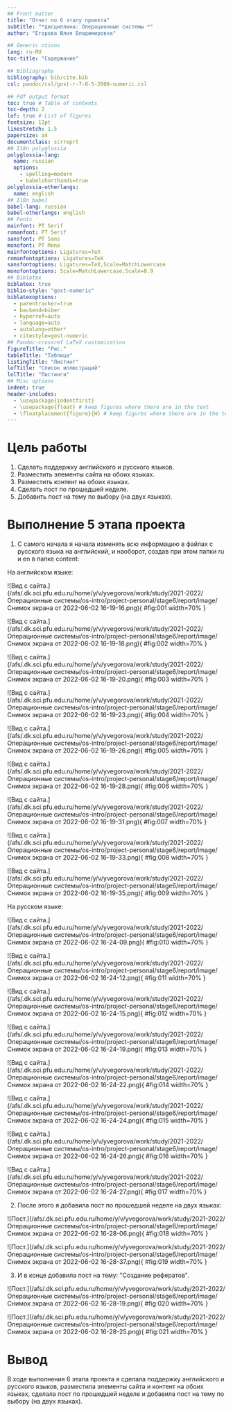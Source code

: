 ```yaml
---
## Front matter
title: "Отчет по 6 этапу проекта"
subtitle: "*дисциплина: Операционные системы *"
author: "Егорова Юлия Владимировна"

## Generic otions
lang: ru-RU
toc-title: "Содержание"

## Bibliography
bibliography: bib/cite.bib
csl: pandoc/csl/gost-r-7-0-5-2008-numeric.csl

## Pdf output format
toc: true # Table of contents
toc-depth: 2
lof: true # List of figures
fontsize: 12pt
linestretch: 1.5
papersize: a4
documentclass: scrreprt
## I18n polyglossia
polyglossia-lang:
  name: russian
  options:
	- spelling=modern
	- babelshorthands=true
polyglossia-otherlangs:
  name: english
## I18n babel
babel-lang: russian
babel-otherlangs: english
## Fonts
mainfont: PT Serif
romanfont: PT Serif
sansfont: PT Sans
monofont: PT Mono
mainfontoptions: Ligatures=TeX
romanfontoptions: Ligatures=TeX
sansfontoptions: Ligatures=TeX,Scale=MatchLowercase
monofontoptions: Scale=MatchLowercase,Scale=0.9
## Biblatex
biblatex: true
biblio-style: "gost-numeric"
biblatexoptions:
  - parentracker=true
  - backend=biber
  - hyperref=auto
  - language=auto
  - autolang=other*
  - citestyle=gost-numeric
## Pandoc-crossref LaTeX customization
figureTitle: "Рис."
tableTitle: "Таблица"
listingTitle: "Листинг"
lofTitle: "Список иллюстраций"
lolTitle: "Листинги"
## Misc options
indent: true
header-includes:
  - \usepackage{indentfirst}
  - \usepackage{float} # keep figures where there are in the text
  - \floatplacement{figure}{H} # keep figures where there are in the text
---
```


# Цель работы

1. Сделать поддержку английского и русского языков.
2. Разместить элементы сайта на обоих языках.
3. Разместить контент на обоих языках.
4. Сделать пост по прошедшей неделе.
5. Добавить пост на тему по выбору (на двух языках).


# Выполнение 5 этапа проекта

1) С самого начала я начала изменять всю информацию в файлах с русского языка на английский, и наоборот, создав при этом папки ru  и en в папке content:

На английском языке:

![Вид с сайта.](/afs/.dk.sci.pfu.edu.ru/home/y/v/yvegorova/work/study/2021-2022/Операционные системы/os-intro/project-personal/stage6/report/image/Снимок экрана от 2022-06-02 16-19-16.png){ #fig:001 width=70% }

![Вид с сайта.](/afs/.dk.sci.pfu.edu.ru/home/y/v/yvegorova/work/study/2021-2022/Операционные системы/os-intro/project-personal/stage6/report/image/Снимок экрана от 2022-06-02 16-19-18.png){ #fig:002 width=70% }

![Вид с сайта.](/afs/.dk.sci.pfu.edu.ru/home/y/v/yvegorova/work/study/2021-2022/Операционные системы/os-intro/project-personal/stage6/report/image/Снимок экрана от 2022-06-02 16-19-20.png){ #fig:003 width=70% }

![Вид с сайта.](/afs/.dk.sci.pfu.edu.ru/home/y/v/yvegorova/work/study/2021-2022/Операционные системы/os-intro/project-personal/stage6/report/image/Снимок экрана от 2022-06-02 16-19-23.png){ #fig:004 width=70% }

![Вид с сайта.](/afs/.dk.sci.pfu.edu.ru/home/y/v/yvegorova/work/study/2021-2022/Операционные системы/os-intro/project-personal/stage6/report/image/Снимок экрана от 2022-06-02 16-19-26.png){ #fig:005 width=70% }

![Вид с сайта.](/afs/.dk.sci.pfu.edu.ru/home/y/v/yvegorova/work/study/2021-2022/Операционные системы/os-intro/project-personal/stage6/report/image/Снимок экрана от 2022-06-02 16-19-28.png){ #fig:006 width=70% }

![Вид с сайта.](/afs/.dk.sci.pfu.edu.ru/home/y/v/yvegorova/work/study/2021-2022/Операционные системы/os-intro/project-personal/stage6/report/image/Снимок экрана от 2022-06-02 16-19-31.png){ #fig:007 width=70% }

![Вид с сайта.](/afs/.dk.sci.pfu.edu.ru/home/y/v/yvegorova/work/study/2021-2022/Операционные системы/os-intro/project-personal/stage6/report/image/Снимок экрана от 2022-06-02 16-19-33.png){ #fig:008 width=70% }

![Вид с сайта.](/afs/.dk.sci.pfu.edu.ru/home/y/v/yvegorova/work/study/2021-2022/Операционные системы/os-intro/project-personal/stage6/report/image/Снимок экрана от 2022-06-02 16-19-35.png){ #fig:009 width=70% }

На русском языке:

![Вид с сайта.](/afs/.dk.sci.pfu.edu.ru/home/y/v/yvegorova/work/study/2021-2022/Операционные системы/os-intro/project-personal/stage6/report/image/Снимок экрана от 2022-06-02 16-24-09.png){ #fig:010 width=70% }

![Вид с сайта.](/afs/.dk.sci.pfu.edu.ru/home/y/v/yvegorova/work/study/2021-2022/Операционные системы/os-intro/project-personal/stage6/report/image/Снимок экрана от 2022-06-02 16-24-12.png){ #fig:011 width=70% }

![Вид с сайта.](/afs/.dk.sci.pfu.edu.ru/home/y/v/yvegorova/work/study/2021-2022/Операционные системы/os-intro/project-personal/stage6/report/image/Снимок экрана от 2022-06-02 16-24-15.png){ #fig:012 width=70% }

![Вид с сайта.](/afs/.dk.sci.pfu.edu.ru/home/y/v/yvegorova/work/study/2021-2022/Операционные системы/os-intro/project-personal/stage6/report/image/Снимок экрана от 2022-06-02 16-24-19.png){ #fig:013 width=70% }

![Вид с сайта.](/afs/.dk.sci.pfu.edu.ru/home/y/v/yvegorova/work/study/2021-2022/Операционные системы/os-intro/project-personal/stage6/report/image/Снимок экрана от 2022-06-02 16-24-22.png){ #fig:014 width=70% }

![Вид с сайта.](/afs/.dk.sci.pfu.edu.ru/home/y/v/yvegorova/work/study/2021-2022/Операционные системы/os-intro/project-personal/stage6/report/image/Снимок экрана от 2022-06-02 16-24-24.png){ #fig:015 width=70% }

![Вид с сайта.](/afs/.dk.sci.pfu.edu.ru/home/y/v/yvegorova/work/study/2021-2022/Операционные системы/os-intro/project-personal/stage6/report/image/Снимок экрана от 2022-06-02 16-24-26.png){ #fig:016 width=70% }

![Вид с сайта.](/afs/.dk.sci.pfu.edu.ru/home/y/v/yvegorova/work/study/2021-2022/Операционные системы/os-intro/project-personal/stage6/report/image/Снимок экрана от 2022-06-02 16-24-27.png){ #fig:017 width=70% }

2) После этого я добавила пост по прошедшей неделе на двух языках:

![Пост.](/afs/.dk.sci.pfu.edu.ru/home/y/v/yvegorova/work/study/2021-2022/Операционные системы/os-intro/project-personal/stage6/report/image/Снимок экрана от 2022-06-02 16-28-06.png){ #fig:018 width=70% }

![Пост.](/afs/.dk.sci.pfu.edu.ru/home/y/v/yvegorova/work/study/2021-2022/Операционные системы/os-intro/project-personal/stage6/report/image/Снимок экрана от 2022-06-02 16-28-37.png){ #fig:019 width=70% }

3) И в конце добавила пост на тему: "Создание рефератов".

![Пост.](/afs/.dk.sci.pfu.edu.ru/home/y/v/yvegorova/work/study/2021-2022/Операционные системы/os-intro/project-personal/stage6/report/image/Снимок экрана от 2022-06-02 16-28-19.png){ #fig:020 width=70% }

![Пост.](/afs/.dk.sci.pfu.edu.ru/home/y/v/yvegorova/work/study/2021-2022/Операционные системы/os-intro/project-personal/stage6/report/image/Снимок экрана от 2022-06-02 16-28-25.png){ #fig:021 width=70% }
# Вывод

В ходе выполнения 6 этапа проекта я сделала поддержку английского и русского языков, разместила элементы сайта и контент на обоих языках, сделала пост по прошедшей неделе и добавила пост на тему по выбору (на двух языках).


